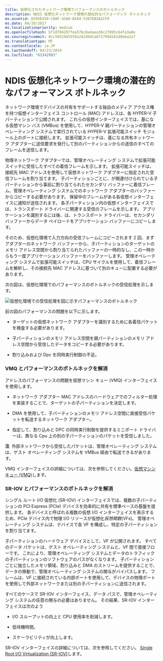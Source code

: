 ```yaml
---
title: 仮想化されたネットワーク環境でパフォーマンスのボトルネック
description: NDIS 仮想化ネットワーク環境の潜在的なパフォーマンス ボトルネック
ms.assetid: D295E450-C8AF-43A9-B169-5387EB2A2CF0
ms.date: 04/20/2017
ms.localizationpriority: medium
ms.openlocfilehash: bf18704287fea57bc8a4aea36c27095c64fa3a0e
ms.sourcegitcommit: 0cc5051945559a242d941a6f2799d161d8eba2a7
ms.translationtype: MT
ms.contentlocale: ja-JP
ms.lasthandoff: 04/23/2019
ms.locfileid: "63342993"
---
```

# <a name="potential-performance-bottlenecks-in-an-ndis-virtualized-networking-environment"></a>NDIS 仮想化ネットワーク環境の潜在的なパフォーマンス ボトルネック





ネットワーク環境でデバイスの共有をサポートする独自のメディア アクセス権を持つ仮想インターフェイス コントロール (MAC) アドレスは、各 HYPER-V 子パーティションで公開されます。 これらの仮想インターフェイスでは、基になる仮想マシン バス (VMBus) を使用して、HYPER-V 親パーティションの管理オペレーティング システムで実行されている HYPER-V 拡張可能スイッチ モジュール上のポートに接続します。 拡張可能スイッチは、基になる共有ネットワーク アダプターに送信要求を発行して別のパーティションからの送信のすべてのフレームを送信します。

物理ネットワーク アダプターでは、管理オペレーティング システムで拡張可能スイッチに受信したすべての着信フレームを示します。 拡張可能スイッチは、接続先 MAC アドレスを使用して仮想ネットワーク アダプターに指定された受信フレームを割り当てます。 子パーティションごとに、が関連付けられている子パーティションから事前に割り当てられたセカンダリ バッファーに着信フレーム、管理オペレーティング システムでのネットワーク アダプターのバッファーからコピーする必要があります。 保留中のフレームがある各仮想インターフェイスに通知が送信されます。 各子パーティション内の仮想インターフェイスでは、トランスポート ドライバーに関連する受信のフレームを示します。 アプリケーションを識別するには後、は、トランスポート ドライバーは、セカンダリ バッファーからデータ ペイロードをアプリケーション バッファーにコピーします。

そのため、仮想化環境で入力方向の受信フレームにコピーされます 2 回、まずアダプターのネットワーク バッファーから、子パーティションのターゲットのメモリ アドレス空間から割り当てられたバッファーの一時的なし、この一時からもう一度アプリケーション バッファーをバッファーします。 管理オペレーティング システムで拡張可能スイッチは、CPU サイクルを使用して、着信フレームを解析し、その接続先 MAC アドレスに基づいて別のキューに配置する必要があります。

次の図は、仮想化環境でのパフォーマンスのボトルネックの受信処理を示します。

![仮想化環境での受信処理を図に示すパフォーマンスのボトルネック](images/vmqsyntheticpaths.png)

前の図のパフォーマンスの問題を以下に示します。

-   ターゲットの仮想ネットワーク アダプターを識別するために各着信パケットを検査する必要があります。

-   子パーティションのメモリ アドレス空間を親パーティションのメモリ アドレス空間から受信したデータをコピーする必要があります。

-   割り込みおよび Dpc を同時実行制御の不足。

### <a name="overcoming-performance-bottlenecks-with-vmq"></a>VMQ とパフォーマンスのボトルネックを解消

アドレスのパフォーマンスの問題を仮想マシン キュー (VMQ) インターフェイスを使用します。

-   ネットワーク アダプター MAC アドレスのハードウェアでのフィルター処理を実装することで、ターゲットの子パーティションを決定します。

-   DMA を使用して、子パーティションのメモリ アドレス空間に直接受信パケットを転送するネットワーク アダプター。

-   指定して、割り込みと DPC の同時実行制御を提供するミニポート ドライバーは、異なる Cpu 上の別の子パーティションのパケットを受信しました。

**注**  外部ネットワークから受信したパケットは、管理オペレーティング システムは、ゲスト オペレーティング システムを VMBus 経由で転送できるがあります。

 

VMQ インターフェイスの詳細については、次を参照してください。[仮想マシン キュー (VMQ)](virtual-machine-queue--vmq-.md)します。

### <a name="overcoming-performance-bottlenecks-with-sr-iov"></a>SR-IOV とパフォーマンスのボトルネックを解消

シングル ルート I/O 仮想化 (SR-IOV) インターフェイスでは、複数の子パーティションの PCI Express (PCIe) デバイスを効率的に共有を標準ベースの基盤を提供します。 各デバイスと呼ばれる複数の仮想 I/O インターフェイスを表示するため、PCIe デバイス内で物理 I/O リソースが仮想化*仮想関数*(VFs)。 管理オペレーティング システムは、デバイスで各 VF を構成し、特定の子パーティションを割り当てます。

子パーティションのハードウェア デバイスとして、VF が公開されます。 すべてのデータ パケットは、ゲスト オペレーティング システムと、VF 間で直接フローです。 これにより、管理オペレーティング システムとデータのトラフィックの子パーティションのソフトウェアのパスがなくなります。 子パーティションごとに独立したメモリ領域、割り込みと DMA のストリームを提供することで、データの移動で、管理オペレーティング システムの関与がバイパスします。 フレームは、VF に接続されている内部ポートを使用して、デバイスの物理ポートを使用して外部ネットワークまたは別の子パーティションに送信されます。

すべてのケースで SR-IOV インターフェイス、データ パスで、管理オペレーティング システムの任意の関与の必要はありません。 その結果、SR-IOV インターフェイスは次のよう

-   I/O スループットの向上と CPU 使用率を削減します。

-   低待機時間。

-   スケーラビリティが向上します。

SR-IOV インターフェイスの詳細については、次を参照してください。 [Single Root I/O Virtualization (SR-IOV)](single-root-i-o-virtualization--sr-iov-.md)します。

 

 





